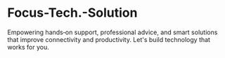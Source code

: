 # Focus-Tech.-Solution
 Empowering hands‑on support, professional advice, and smart solutions that improve connectivity and productivity. Let's build technology that works for you.
